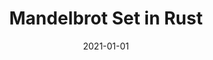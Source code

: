 ---
title: Mandelbrot Set in Rust
eventType: project
date: 2021-01-01
repository: https://github.com/rosslh/rust-mandelbrot-set
website: https://rust-mandelbrot.netlify.app
thumbnail: mandelbrot-thumb
excerpt: An interactive application that lets you explore the Mandelbrot set fractal. Built with Rust, compiled to WebAssembly, running on Web Workers.
tags: [rust, webassembly, typescript]
---